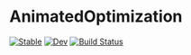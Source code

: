 # AnimatedOptimization

[![Stable](https://img.shields.io/badge/docs-stable-blue.svg)](https://schrimpf.github.io/AnimatedOptimization.jl/stable)
[![Dev](https://img.shields.io/badge/docs-dev-blue.svg)](https://schrimpf.github.io/AnimatedOptimization.jl/dev)
[![Build Status](https://travis-ci.com/schrimpf/AnimatedOptimization.jl.svg?branch=master)](https://travis-ci.com/schrimpf/AnimatedOptimization.jl)
